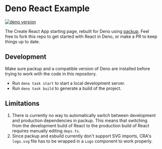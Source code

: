 # Deno React Example
 [![deno version](https://img.shields.io/badge/deno-^1.2.4-lightgrey?logo=deno)](https://github.com/denoland/deno)

The Create React App starting page, rebuilt for Deno using [packup](https://github.com/kt3k/packup). Feel free to fork this repo to get started with React in Deno, or make a PR to keep things up to date.

## Development
Make sure packup and a compatible version of Deno are installed before trying to work with the code in this repository.
- Run `deno task start` to start a local development server.
- Run `deno task build` to generate a build of the project.

## Limitations
1. There is currently no way to automatically switch between development and production dependencies in packup. This means that switching from the development build of React to the production build of React requires manually editing `deps.ts`. 
1. Since packup and esbuild currently don't support SVG imports, CRA's `logo.svg` file has to be wrapped in a `Logo` component to work properly.
